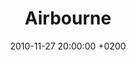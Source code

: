 ---
layout: post
title:  "Airbourne"
date:   2010-11-27 20:00:00 +0200
categories: concert
location: L'Aeronef, Lille
image: airbourne2010.jpg
playlist: 111577883/playlist/0VO5JXd0dU5visWOSbrfEN/dark
---